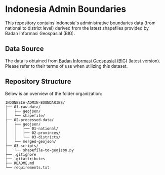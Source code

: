 # Indonesia Admin Boundaries

This repository contains Indonesia's administrative boundaries data (from national to district level) derived from the latest shapefiles provided by Badan Informasi Geospasial (BIG).

## Data Source
The data is obtained from [Badan Informasi Geospasial (BIG)](https://geoportal.big.go.id/) (latest version). Please refer to their terms of use when utilizing this dataset.

## Repository Structure
Below is an overview of the folder organization:
```
INDONESIA-ADMIN-BOUNDARIES/
├── 01-raw-data/
│   ├── geojson/
│   └── shapefile/
├── 02-processed-data/
│   ├── geojson/
│   │   ├── 01-national/       
│   │   ├── 02-provinces/
│   │   └── 03-districts/
│   └── merged-geojson/
├── 03-scripts/
│   └── shapefile-to-geojson.py
├── .gitignore
├── .gitattributes
├── README.md
└── requirements.txt
```

